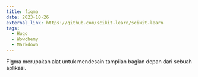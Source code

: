 ```yaml
---
title: figma
date: 2023-10-26
external_link: https://github.com/scikit-learn/scikit-learn
tags:
  - Hugo
  - Wowchemy
  - Markdown
---
```


Figma merupakan alat untuk mendesain tampilan bagian depan dari sebuah aplikasi.

<!--more-->
